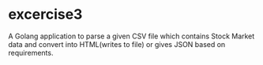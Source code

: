 # excercise3
A Golang application to parse a given CSV file which contains Stock Market data and convert into HTML(writes to file) or gives JSON based on requirements.
